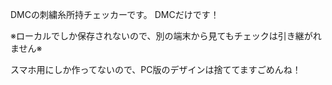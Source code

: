 DMCの刺繍糸所持チェッカーです。
DMCだけです！

※ローカルでしか保存されないので、別の端末から見てもチェックは引き継がれません※

スマホ用にしか作ってないので、PC版のデザインは捨ててますごめんね！
